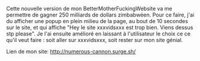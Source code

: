 Cette nouvelle version de mon BetterMotherFuckingWebsite va me permettre de gagner 250 milliards de dollars zimbabwéen. Pour ce faire, j'ai du afficher une popup en plein milieu de la page, au bout de 10 secondes sur le site, et qui affiche "Hey le site xxxvidsxxx est trop bien. Viens dessus stp please". Je l'ai ensuite amélioré en laissant à l'utilisateur le choix ce ce qu'il veut faire : soit aller sur xxxvidsxxx, soit rester sur mon site génial.

Lien de mon site: http://numerous-cannon.surge.sh/